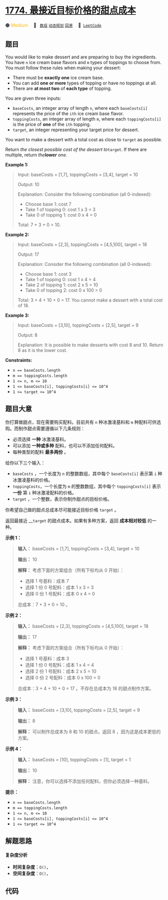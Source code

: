 # [1774. 最接近目标价格的甜点成本](https://leetcode.com/problems/closest-dessert-cost)

🟠 <font color=#ffb800>Medium</font>&emsp; 🔖&ensp; [`数组`](/leetcode-js/outline/tag/array.md) [`动态规划`](/leetcode-js/outline/tag/dynamic-programming.md) [`回溯`](/leetcode-js/outline/tag/backtracking.md)&emsp; 🔗&ensp;[`LeetCode`](https://leetcode.com/problems/closest-dessert-cost)

## 题目

You would like to make dessert and are preparing to buy the ingredients. You
have `n` ice cream base flavors and `m` types of toppings to choose from. You
must follow these rules when making your dessert:

  * There must be **exactly one** ice cream base.
  * You can add **one or more** types of topping or have no toppings at all.
  * There are **at most two** of **each type** of topping.

You are given three inputs:

  * `baseCosts`, an integer array of length `n`, where each `baseCosts[i]` represents the price of the `ith` ice cream base flavor.
  * `toppingCosts`, an integer array of length `m`, where each `toppingCosts[i]` is the price of **one** of the `ith` topping.
  * `target`, an integer representing your target price for dessert.

You want to make a dessert with a total cost as close to `target` as possible.

Return _the closest possible cost of the dessert to_`target`. If there are
multiple, return _the**lower** one._



**Example 1:**

> Input: baseCosts = [1,7], toppingCosts = [3,4], target = 10
> 
> Output: 10
> 
> Explanation: Consider the following combination (all 0-indexed):
> - Choose base 1: cost 7
> - Take 1 of topping 0: cost 1 x 3 = 3
> - Take 0 of topping 1: cost 0 x 4 = 0
> 
> Total: 7 + 3 + 0 = 10.

**Example 2:**

> Input: baseCosts = [2,3], toppingCosts = [4,5,100], target = 18
> 
> Output: 17
> 
> Explanation: Consider the following combination (all 0-indexed):
> - Choose base 1: cost 3
> - Take 1 of topping 0: cost 1 x 4 = 4
> - Take 2 of topping 1: cost 2 x 5 = 10
> - Take 0 of topping 2: cost 0 x 100 = 0
> 
> Total: 3 + 4 + 10 + 0 = 17. You cannot make a dessert with a total cost of 18.

**Example 3:**

> Input: baseCosts = [3,10], toppingCosts = [2,5], target = 9
> 
> Output: 8
> 
> Explanation: It is possible to make desserts with cost 8 and 10. Return 8 as it is the lower cost.

**Constraints:**

  * `n == baseCosts.length`
  * `m == toppingCosts.length`
  * `1 <= n, m <= 10`
  * `1 <= baseCosts[i], toppingCosts[i] <= 10^4`
  * `1 <= target <= 10^4`


## 题目大意

你打算做甜点，现在需要购买配料。目前共有 `n` 种冰激凌基料和 `m` 种配料可供选购。而制作甜点需要遵循以下几条规则：

  * 必须选择 **一种** 冰激凌基料。
  * 可以添加 **一种或多种** 配料，也可以不添加任何配料。
  * 每种类型的配料 **最多两份** 。

给你以下三个输入：

  * `baseCosts` ，一个长度为 `n` 的整数数组，其中每个 `baseCosts[i]` 表示第 `i` 种冰激凌基料的价格。
  * `toppingCosts`，一个长度为 `m` 的整数数组，其中每个 `toppingCosts[i]` 表示 **一份** 第 `i` 种冰激凌配料的价格。
  * `target` ，一个整数，表示你制作甜点的目标价格。

你希望自己做的甜点总成本尽可能接近目标价格 `target` 。

返回最接近 __`target` 的甜点成本。如果有多种方案，返回 **成本相对较低** 的一种。

**示例 1：**

> 
> 
> 
> 
> 
> **输入：** baseCosts = [1,7], toppingCosts = [3,4], target = 10
> 
> **输出：** 10
> 
> **解释：** 考虑下面的方案组合（所有下标均从 0 开始）：
> - 选择 1 号基料：成本 7
> - 选择 1 份 0 号配料：成本 1 x 3 = 3
> - 选择 0 份 1 号配料：成本 0 x 4 = 0
> 
> 总成本：7 + 3 + 0 = 10 。
> 
> 

**示例 2：**

> 
> 
> 
> 
> 
> **输入：** baseCosts = [2,3], toppingCosts = [4,5,100], target = 18
> 
> **输出：** 17
> 
> **解释：** 考虑下面的方案组合（所有下标均从 0 开始）：
> - 选择 1 号基料：成本 3
> - 选择 1 份 0 号配料：成本 1 x 4 = 4
> - 选择 2 份 1 号配料：成本 2 x 5 = 10
> - 选择 0 份 2 号配料：成本 0 x 100 = 0
> 
> 总成本：3 + 4 + 10 + 0 = 17 。不存在总成本为 18 的甜点制作方案。
> 
> 

**示例 3：**

> 
> 
> 
> 
> 
> **输入：** baseCosts = [3,10], toppingCosts = [2,5], target = 9
> 
> **输出：** 8
> 
> **解释：** 可以制作总成本为 8 和 10 的甜点。返回 8 ，因为这是成本更低的方案。
> 
> 

**示例 4：**

> 
> 
> 
> 
> 
> **输入：** baseCosts = [10], toppingCosts = [1], target = 1
> 
> **输出：** 10
> 
> **解释：** 注意，你可以选择不添加任何配料，但你必须选择一种基料。

**提示：**

  * `n == baseCosts.length`
  * `m == toppingCosts.length`
  * `1 <= n, m <= 10`
  * `1 <= baseCosts[i], toppingCosts[i] <= 10^4`
  * `1 <= target <= 10^4`


## 解题思路

#### 复杂度分析

- **时间复杂度**：`O()`，
- **空间复杂度**：`O()`，

## 代码

```javascript

```